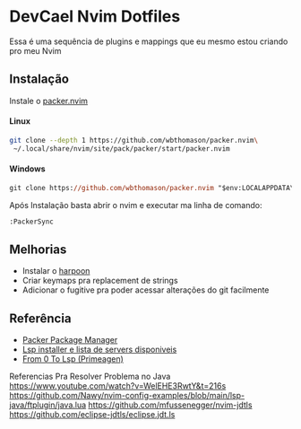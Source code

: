 
# DevCael Nvim Dotfiles

Essa é uma sequência de plugins e mappings que eu mesmo estou criando pro meu Nvim


## Instalação

Instale o [packer.nvim](https://github.com/wbthomason/packer.nvim)

#### Linux
```bash
git clone --depth 1 https://github.com/wbthomason/packer.nvim\
 ~/.local/share/nvim/site/pack/packer/start/packer.nvim
```

#### Windows
```ps
git clone https://github.com/wbthomason/packer.nvim "$env:LOCALAPPDATA\nvim-data\site\pack\packer\start\packer.nvim"
```
Após Instalação basta abrir o nvim e executar ma linha de comando:
```bash
:PackerSync
```

    
## Melhorias

- Instalar o [harpoon](https://github.com/ThePrimeagen/harpoon)
- Criar keymaps pra replacement de strings
- Adicionar o fugitive pra poder acessar alterações do git facilmente

## Referência

 - [Packer Package Manager](https://github.com/wbthomason/packer.nvim)
 - [Lsp installer e lista de servers disponiveis](https://github.com/matiassingers/awesome-readme)
 - [From 0 To Lsp (Primeagen)](https://www.youtube.com/watch?v=w7i4amO_zaE&t=1229s)


Referencias Pra Resolver Problema no Java
https://www.youtube.com/watch?v=WelEHE3RwtY&t=216s
https://github.com/Nawy/nvim-config-examples/blob/main/lsp-java/ftplugin/java.lua
https://github.com/mfussenegger/nvim-jdtls
https://github.com/eclipse-jdtls/eclipse.jdt.ls



